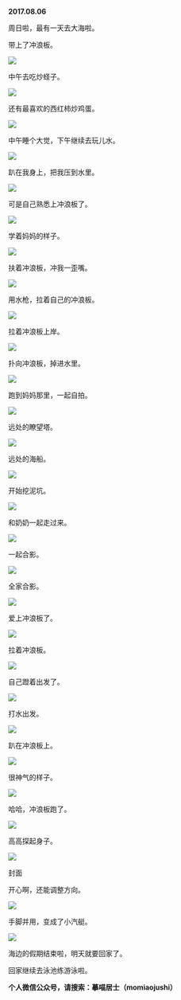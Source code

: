 
          
            
**2017.08.06**

周日啦，最有一天去大海啦。

带上了冲浪板。




![](//upload-images.jianshu.io/upload_images/51001-47494377c46aaac8.jpg)




中午去吃炒蛏子。




![](//upload-images.jianshu.io/upload_images/51001-09864bb70fac66b9.jpg)




还有最喜欢的西红柿炒鸡蛋。




![](//upload-images.jianshu.io/upload_images/51001-f73cc5b300733809.jpg)




中午睡个大觉，下午继续去玩儿水。




![](//upload-images.jianshu.io/upload_images/51001-59c8242d9186e9a3.jpg)




趴在我身上，把我压到水里。




![](//upload-images.jianshu.io/upload_images/51001-961ee56312852385.jpg)




可是自己熟悉上冲浪板了。




![](//upload-images.jianshu.io/upload_images/51001-07b5aa4dfdc83e8a.jpg)




学着妈妈的样子。




![](//upload-images.jianshu.io/upload_images/51001-9f12ccbcf0733951.jpg)




扶着冲浪板，冲我一歪嘴。




![](//upload-images.jianshu.io/upload_images/51001-5524a97570e7ba2f.jpg)




用水枪，拉着自己的冲浪板。




![](//upload-images.jianshu.io/upload_images/51001-b8660d41b06963e3.jpg)




拉着冲浪板上岸。




![](//upload-images.jianshu.io/upload_images/51001-f2c29641ec71eef3.jpg)




扑向冲浪板，掉进水里。




![](//upload-images.jianshu.io/upload_images/51001-01f861b786bb4140.jpg)




跑到妈妈那里，一起自拍。




![](//upload-images.jianshu.io/upload_images/51001-3daaa2bff87d590f.jpg)




远处的瞭望塔。




![](//upload-images.jianshu.io/upload_images/51001-50aa94c06bd9a387.jpg)




远处的海船。




![](//upload-images.jianshu.io/upload_images/51001-bee2cceae1009b49.jpg)




开始挖泥坑。




![](//upload-images.jianshu.io/upload_images/51001-6d955a6309c74568.jpg)




和奶奶一起走过来。




![](//upload-images.jianshu.io/upload_images/51001-65b6fc90b6679401.jpg)




一起合影。




![](//upload-images.jianshu.io/upload_images/51001-da963d1053466757.jpg)




全家合影。




![](//upload-images.jianshu.io/upload_images/51001-c75596d22458322a.jpg)




爱上冲浪板了。




![](//upload-images.jianshu.io/upload_images/51001-10d7c51feb40fb94.jpg)




拉着冲浪板。




![](//upload-images.jianshu.io/upload_images/51001-bd0857e595266081.jpg)




自己蹬着出发了。




![](//upload-images.jianshu.io/upload_images/51001-b4077a43d21b7d45.jpg)




打水出发。




![](//upload-images.jianshu.io/upload_images/51001-622cec4a5532e46c.jpg)




趴在冲浪板上。




![](//upload-images.jianshu.io/upload_images/51001-58ee752541d0200b.jpg)




很神气的样子。




![](//upload-images.jianshu.io/upload_images/51001-fdb4c68b7e35fc7d.jpg)




哈哈，冲浪板跑了。




![](//upload-images.jianshu.io/upload_images/51001-fbd20aedb7e32cd1.jpg)




高高探起身子。




![](//upload-images.jianshu.io/upload_images/51001-55743306d81f10c0.jpg)

封面


开心啊，还能调整方向。




![](//upload-images.jianshu.io/upload_images/51001-c96683c83d918efa.jpg)




手脚并用，变成了小汽艇。




![](//upload-images.jianshu.io/upload_images/51001-a5fe477ebd70f207.jpg)




海边的假期结束啦，明天就要回家了。

回家继续去泳池练游泳啦。


**个人微信公众号，请搜索：摹喵居士（momiaojushi）**

          
        